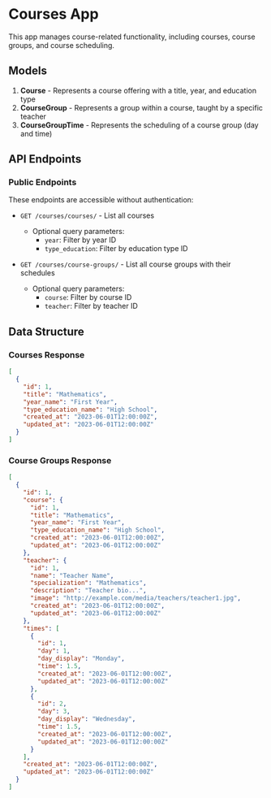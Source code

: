 # Courses App

This app manages course-related functionality, including courses, course groups, and course scheduling.

## Models

1. **Course** - Represents a course offering with a title, year, and education type
2. **CourseGroup** - Represents a group within a course, taught by a specific teacher
3. **CourseGroupTime** - Represents the scheduling of a course group (day and time)

## API Endpoints

### Public Endpoints

These endpoints are accessible without authentication:

- `GET /courses/courses/` - List all courses
  - Optional query parameters:
    - `year`: Filter by year ID
    - `type_education`: Filter by education type ID

- `GET /courses/course-groups/` - List all course groups with their schedules
  - Optional query parameters:
    - `course`: Filter by course ID
    - `teacher`: Filter by teacher ID

## Data Structure

### Courses Response

```json
[
  {
    "id": 1,
    "title": "Mathematics",
    "year_name": "First Year",
    "type_education_name": "High School",
    "created_at": "2023-06-01T12:00:00Z",
    "updated_at": "2023-06-01T12:00:00Z"
  }
]
```

### Course Groups Response

```json
[
  {
    "id": 1,
    "course": {
      "id": 1,
      "title": "Mathematics",
      "year_name": "First Year",
      "type_education_name": "High School",
      "created_at": "2023-06-01T12:00:00Z",
      "updated_at": "2023-06-01T12:00:00Z"
    },
    "teacher": {
      "id": 1,
      "name": "Teacher Name",
      "specialization": "Mathematics",
      "description": "Teacher bio...",
      "image": "http://example.com/media/teachers/teacher1.jpg",
      "created_at": "2023-06-01T12:00:00Z",
      "updated_at": "2023-06-01T12:00:00Z"
    },
    "times": [
      {
        "id": 1,
        "day": 1,
        "day_display": "Monday",
        "time": 1.5,
        "created_at": "2023-06-01T12:00:00Z",
        "updated_at": "2023-06-01T12:00:00Z"
      },
      {
        "id": 2,
        "day": 3,
        "day_display": "Wednesday",
        "time": 1.5,
        "created_at": "2023-06-01T12:00:00Z",
        "updated_at": "2023-06-01T12:00:00Z"
      }
    ],
    "created_at": "2023-06-01T12:00:00Z",
    "updated_at": "2023-06-01T12:00:00Z"
  }
]
``` 